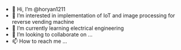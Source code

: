 - 👋 Hi, I’m @horyan1211
- 👀 I’m interested in implementation of IoT and image processing for reverse vending machine
- 🌱 I’m currently learning electrical engineering
- 💞️ I’m looking to collaborate on ...
- 📫 How to reach me ...

<!---
horyan1211/horyan1211 is a ✨ special ✨ repository because its `README.md` (this file) appears on your GitHub profile.
You can click the Preview link to take a look at your changes.
--->
